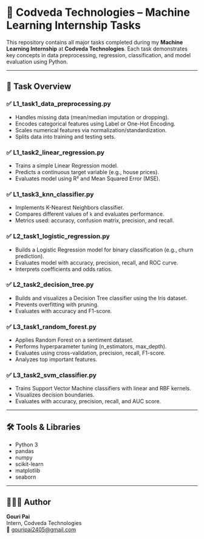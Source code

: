 # 🚀 Codveda Technologies – Machine Learning Internship Tasks

This repository contains all major tasks completed during my **Machine Learning Internship** at **Codveda Technologies**. Each task demonstrates key concepts in data preprocessing, regression, classification, and model evaluation using Python.

---

## 📌 Task Overview

### ✅ **L1_task1_data_preprocessing.py**
- Handles missing data (mean/median imputation or dropping).
- Encodes categorical features using Label or One-Hot Encoding.
- Scales numerical features via normalization/standardization.
- Splits data into training and testing sets.

### ✅ **L1_task2_linear_regression.py**
- Trains a simple Linear Regression model.
- Predicts a continuous target variable (e.g., house prices).
- Evaluates model using R² and Mean Squared Error (MSE).

### ✅ **L1_task3_knn_classifier.py**
- Implements K-Nearest Neighbors classifier.
- Compares different values of `k` and evaluates performance.
- Metrics used: accuracy, confusion matrix, precision, and recall.

### ✅ **L2_task1_logistic_regression.py**
- Builds a Logistic Regression model for binary classification (e.g., churn prediction).
- Evaluates model with accuracy, precision, recall, and ROC curve.
- Interprets coefficients and odds ratios.

### ✅ **L2_task2_decision_tree.py**
- Builds and visualizes a Decision Tree classifier using the Iris dataset.
- Prevents overfitting with pruning.
- Evaluates with accuracy and F1-score.

### ✅ **L3_task1_random_forest.py**
- Applies Random Forest on a sentiment dataset.
- Performs hyperparameter tuning (n_estimators, max_depth).
- Evaluates using cross-validation, precision, recall, F1-score.
- Analyzes top important features.

### ✅ **L3_task2_svm_classifier.py**
- Trains Support Vector Machine classifiers with linear and RBF kernels.
- Visualizes decision boundaries.
- Evaluates with accuracy, precision, recall, and AUC score.

---

## 🛠️ Tools & Libraries

- Python 3
- pandas
- numpy
- scikit-learn
- matplotlib
- seaborn

---

## 👩🏻‍💻 Author

**Gouri Pai**  
Intern, Codveda Technologies  
📧 gouripai2405@gmail.com

